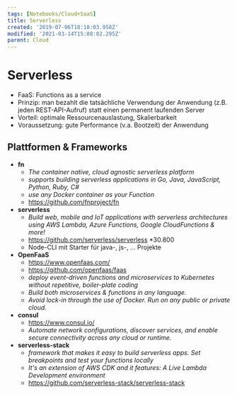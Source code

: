 ```yaml
---
tags: [Notebooks/Cloud+SaaS]
title: Serverless
created: '2019-07-06T18:18:03.958Z'
modified: '2021-03-14T15:08:02.295Z'
parent: Cloud
---
```


# Serverless
- FaaS: Functions as a service
- Prinzip: man bezahlt die tatsächliche Verwendung der Anwendung (z.B. jeden REST-API-Aufruf) statt einen permanent laufenden Server
- Vorteil: optimale Ressourcenauslastung, Skalierbarkeit
- Voraussetzung: gute Performance (v.a. Bootzeit) der Anwendung

## Plattformen & Frameworks
- **fn**
  - *The container native, cloud agnostic serverless platform*
  - *supports building serverless applications in Go, Java, JavaScript, Python, Ruby, C#*
  - *use any Docker container as your Function*
  - <https://github.com/fnproject/fn>
- **serverless**
    - *Build web, mobile and IoT applications with serverless architectures using AWS Lambda, Azure Functions, Google CloudFunctions & more!*
    - https://github.com/serverless/serverless *30.800
    - Node-CLI mit Starter für java-, js-, ... Projekte
- **OpenFaaS**
  - <https://www.openfaas.com/>
  - <https://github.com/openfaas/faas>
  - *deploy event-driven functions and microservices to Kubernetes without repetitive, boiler-plate coding*
  - *Build both microservices & functions in any language.*
  - *Avoid lock-in through the use of Docker. Run on any public or private cloud.*
- **consul**
  - <https://www.consul.io/>
  - *Automate network configurations, discover services, and enable secure connectivity across any cloud or runtime.*
- **serverless-stack**
  - *framework that makes it easy to build serverless apps. Set breakpoints and test your functions locally*
  - *It's an extension of AWS CDK and it features: A Live Lambda Development environment*
  - <https://github.com/serverless-stack/serverless-stack>